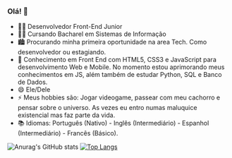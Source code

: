### Olá! 👋

- 👨‍💻 Desenvolvedor Front-End Junior
- 👨‍🎓 Cursando Bacharel em Sistemas de Informação
- 🏙 Procurando minha primeira oportunidade na area Tech. Como desenvolvedor ou estagiando.
- 🚀 Conhecimento em Front End com HTML5, CSS3 e JavaScript para desenvolvimento Web e Mobile.
      No momento estou aprimorando meus conhecimentos em JS, além também de estudar Python, SQL e Banco de Dados.
- 😄 Ele/Dele
- ⚡ Meus hobbies são: Jogar videogame, passear com meu cachorro e pensar sobre o universo. As vezes eu entro numas maluquice existencial mas faz parte da vida.
- 📚 Idiomas: Português (Nativo) - Inglês (Intermediário) - Espanhol (Intermediário) - Francês (Básico).

![Anurag's GitHub stats](https://github-readme-stats.vercel.app/api?username=Joaocosmala&show_icons=true&bg_color=00000000) [![Top Langs](https://github-readme-stats.vercel.app/api/top-langs/?username=Joaocosmala&bg_color=00000000)](https://github.com/anuraghazra/github-readme-stats)
